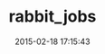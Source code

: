 ---
layout: post
title:  "rabbit_jobs"
repo:   "credberry/rabbit_jobs"
date:   2015-02-18 17:15:43
gemurl: 
---